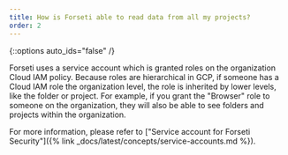 ```yaml
---
title: How is Forseti able to read data from all my projects?
order: 2
---
```

{::options auto_ids="false" /}

Forseti uses a service account which is granted roles on the organization 
Cloud IAM policy. Because roles are hierarchical in GCP, if someone has 
a Cloud IAM role the organization level, the role is inherited by lower levels, 
like the folder or project. For example, if you grant the "Browser" role 
to someone on the organization, they will also be able to see folders and 
projects within the organization.

For more information, please refer to 
["Service account for Forseti Security"]({% link _docs/latest/concepts/service-accounts.md %}).
